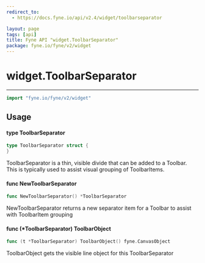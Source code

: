 ```yaml
---
redirect_to:
  - https://docs.fyne.io/api/v2.4/widget/toolbarseparator

layout: page
tags: [api]
title: Fyne API "widget.ToolbarSeparator"
package: fyne.io/fyne/v2/widget
---
```

# widget.ToolbarSeparator
---

```go
import "fyne.io/fyne/v2/widget"
```

## Usage

#### type ToolbarSeparator

```go
type ToolbarSeparator struct {
}
```

ToolbarSeparator is a thin, visible divide that can be added to a Toolbar. This is typically used to assist visual grouping of ToolbarItems.

#### func  NewToolbarSeparator

```go
func NewToolbarSeparator() *ToolbarSeparator
```
NewToolbarSeparator returns a new separator item for a Toolbar to assist with ToolbarItem grouping

#### func (*ToolbarSeparator) ToolbarObject

```go
func (t *ToolbarSeparator) ToolbarObject() fyne.CanvasObject
```
ToolbarObject gets the visible line object for this ToolbarSeparator

